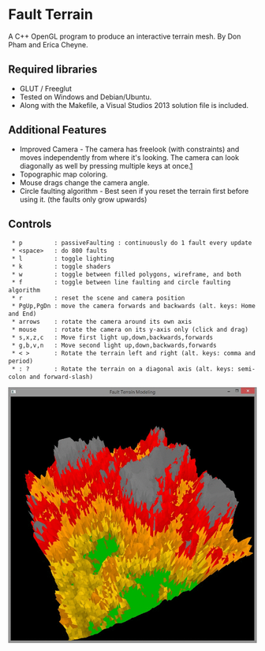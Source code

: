 Fault Terrain
===============================
A C++ OpenGL program to produce an interactive terrain mesh.
By Don Pham and Erica Cheyne.


Required libraries
------------------
 - GLUT / Freeglut
 - Tested on Windows and Debian/Ubuntu.
 - Along with the Makefile, a Visual Studios 2013 solution file is included.
 
Additional Features
-------------------------------
 * Improved Camera - The camera has freelook (with constraints) and moves independently from where it's looking. The camera can look diagonally as well by pressing multiple keys at once.[1](https://www.opengl.org/discussion_boards/showthread.php/131581-GLUT-two-keys-at-once?p=979717&viewfull=1#post979717)
 * Topographic map coloring.
 * Mouse drags change the camera angle.
 * Circle faulting algorithm - Best seen if you reset the terrain first before using it. (the faults only grow upwards)

Controls
-------------------------------
```
 * p         : passiveFaulting : continuously do 1 fault every update
 * <space>   : do 800 faults
 * l         : toggle lighting
 * k		 : toggle shaders
 * w		 : toggle between filled polygons, wireframe, and both
 * f		 : toggle between line faulting and circle faulting algorithm
 * r		 : reset the scene and camera position
 * PgUp,PgDn : move the camera forwards and backwards (alt. keys: Home and End)
 * arrows    : rotate the camera around its own axis
 * mouse	 : rotate the camera on its y-axis only (click and drag)
 * s,x,z,c   : Move first light up,down,backwards,forwards
 * g,b,v,n   : Move second light up,down,backwards,forwards
 * < >       : Rotate the terrain left and right (alt. keys: comma and period)
 * : ?       : Rotate the terrain on a diagonal axis (alt. keys: semi-colon and forward-slash)
```

![Screenshot](screenshot.gif?raw=true)